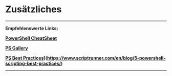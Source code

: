 # Zusätzliches
---
**Empfehlenswerte Links:**

**[PowerShell CheatSheet](https://cdn.comparitech.com/wp-content/uploads/2018/08/Comparitech-Powershell-cheatsheet.pdf)**

**[PS Gallery](https://www.powershellgallery.com)**

**[PS Best Practices]([https://www.powershellgallery.com)](https://www.scriptrunner.com/en/blog/5-powershell-scripting-best-practices/)**

---
